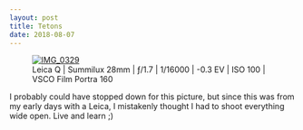 ```yaml
---
layout: post
title: Tetons
date: 2018-08-07
---
```


<figure>
	<a data-flickr-embed="true"  href="https://www.flickr.com/photos/toniwonkanobi/25849437837/in/album-72157689210286610/" title="IMG_0329">
		<img src="https://farm5.staticflickr.com/4794/25849437837_0a8890f37f_o.jpg" alt="IMG_0329">
	</a>
	<figcaption>Leica Q | Summilux 28mm | ƒ/1.7 | 1/16000 | -0.3 EV | ISO 100 | VSCO Film Portra 160</figcaption>
</figure>

I probably could have stopped down for this picture, but since this was from my early days with a Leica, I mistakenly thought I had to shoot everything wide open. Live and learn ;)
